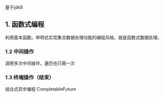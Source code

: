 基于jdk8

## 1. 函数式编程

利用基本函数。申明式实现集合数据处理功能的编程风格，就是函数式数据处理。



### 1.2 中间操作

调用多次中间操作，遍历也只需一次 



### 1.3 终端操作（结束）









组合式异步编程 CompletableFuture




























